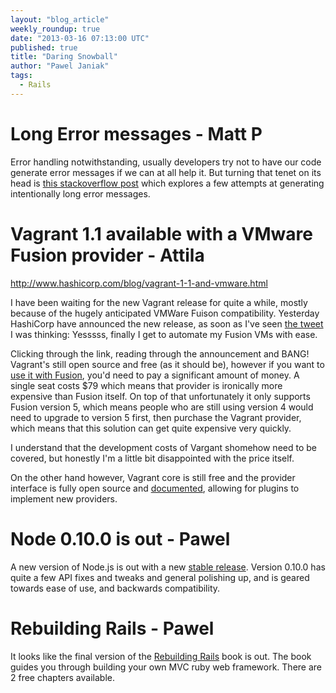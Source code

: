 ```yaml
---
layout: "blog_article"
weekly_roundup: true
date: "2013-03-16 07:13:00 UTC"
published: true
title: "Daring Snowball"
author: "Pawel Janiak"
tags:
  - Rails
---
```


Long Error messages - Matt P
==
Error handling notwithstanding, usually developers try not to have our code generate error messages if we can at all help it. But turning that tenet on its head is [this stackoverflow post](http://codegolf.stackexchange.com/questions/1956/generate-the-longest-error-message-in-c) which explores a few attempts at generating intentionally long error messages.

Vagrant 1.1 available with a VMware Fusion provider - Attila
==
http://www.hashicorp.com/blog/vagrant-1-1-and-vmware.html

I have been waiting for the new Vagrant release for quite a while, mostly because of the hugely anticipated VMWare Fuison compatibility.
Yesterday HashiCorp have announced the new release, as soon as I've seen [the tweet](https://twitter.com/hashicorp/status/312235310564114434) I was thinking: Yesssss, finally I get to automate my Fusion VMs with ease.

Clicking through the link, reading through the announcement and BANG! Vagrant's still open source and free (as it should be), however if you want to [use it with Fusion](http://www.vagrantup.com/vmware), you'd need to pay a significant amount of money. A single seat costs $79 which means that provider is ironically more expensive than Fusion itself.
On top of that unfortunately it only supports Fusion version 5, which means people who are still using version 4 would need to upgrade to version 5 first, then purchase the Vagrant provider, which means that this solution can get quite expensive very quickly.

I understand that the development costs of Vargant shomehow need to be covered, but honestly I'm a little bit disappointed with the price itself.

On the other hand however, Vagrant core is still free and the provider interface is fully open source and [documented](http://docs.vagrantup.com/v2/plugins/providers.html), allowing for plugins to implement new providers.


Node 0.10.0 is out - Pawel
==

A new version of Node.js is out with a new [stable release](http://blog.nodejs.org/2013/03/11/node-v0-10-0-stable). Version 0.10.0 has quite a few API fixes and tweaks and general polishing up, and is geared towards ease of use, and backwards compatibility.

Rebuilding Rails - Pawel
==
It looks like the final version of the [Rebuilding Rails](http://rebuilding-rails.com/) book is out. The book guides you through building your own MVC ruby web framework. There are 2 free chapters available.
